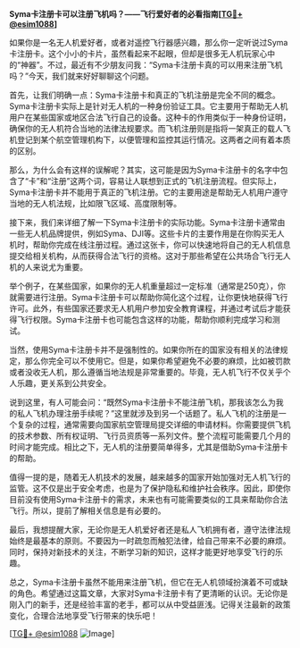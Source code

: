 **Syma卡注册卡可以注册飞机吗？——飞行爱好者的必看指南[[TG💪+ @esim1088](https://t.me/s/esim1088)]**

如果你是一名无人机爱好者，或者对遥控飞行器感兴趣，那么你一定听说过Syma卡注册卡。这个小小的卡片，虽然看起来不起眼，但却是很多无人机玩家心中的“神器”。不过，最近有不少朋友问我：“Syma卡注册卡真的可以用来注册飞机吗？”今天，我们就来好好聊聊这个问题。

首先，让我们明确一点：Syma卡注册卡和真正的飞机注册是完全不同的概念。Syma卡注册卡实际上是针对无人机的一种身份验证工具。它主要用于帮助无人机用户在某些国家或地区合法飞行自己的设备。这种卡的作用类似于一种身份证明，确保你的无人机符合当地的法律法规要求。而飞机注册则是指将一架真正的载人飞机登记到某个航空管理机构下，以便管理和监控其运行情况。这两者之间有着本质的区别。

那么，为什么会有这样的误解呢？其实，这可能是因为Syma卡注册卡的名字中包含了“卡”和“注册”这两个词，容易让人联想到正式的飞机注册流程。但实际上，Syma卡注册卡并不能用于真正的飞机注册。它的主要用途是帮助无人机用户遵守当地的无人机法规，比如限飞区域、高度限制等。

接下来，我们来详细了解一下Syma卡注册卡的实际功能。Syma卡注册卡通常由一些无人机品牌提供，例如Syma、DJI等。这些卡片的主要作用是在你购买无人机时，帮助你完成在线注册过程。通过这张卡，你可以快速地将自己的无人机信息提交给相关机构，从而获得合法飞行的资格。这对于那些希望在公共场合飞行无人机的人来说尤为重要。

举个例子，在某些国家，如果你的无人机重量超过一定标准（通常是250克），你就需要进行注册。Syma卡注册卡可以帮助你简化这个过程，让你更快地获得飞行许可。此外，有些国家还要求无人机用户参加安全教育课程，并通过考试后才能获得飞行权限。Syma卡注册卡也可能包含这样的功能，帮助你顺利完成学习和测试。

当然，使用Syma卡注册卡并不是强制性的。如果你所在的国家没有相关的法律规定，那么你完全可以不使用它。但是，如果你希望避免不必要的麻烦，比如被罚款或者没收无人机，那么遵循当地法规是非常重要的。毕竟，无人机飞行不仅关乎个人乐趣，更关系到公共安全。

说到这里，有人可能会问：“既然Syma卡注册卡不能注册飞机，那我该怎么为我的私人飞机办理注册手续呢？”这里就涉及到另一个话题了。私人飞机的注册是一个复杂的过程，通常需要向国家航空管理局提交详细的申请材料。你需要提供飞机的技术参数、所有权证明、飞行员资质等一系列文件。整个流程可能需要几个月的时间才能完成。相比之下，无人机的注册要简单得多，尤其是借助Syma卡注册卡的帮助。

值得一提的是，随着无人机技术的发展，越来越多的国家开始加强对无人机飞行的监管。这不仅是出于安全考虑，也是为了保护隐私和维护社会秩序。因此，即使你目前没有使用Syma卡注册卡的需求，未来也有可能需要类似的工具来帮助你合法飞行。所以，提前了解相关信息是有必要的。

最后，我想提醒大家，无论你是无人机爱好者还是私人飞机拥有者，遵守法律法规始终是最基本的原则。不要因为一时疏忽而触犯法律，给自己带来不必要的麻烦。同时，保持对新技术的关注，不断学习新的知识，这样才能更好地享受飞行的乐趣。

总之，Syma卡注册卡虽然不能用来注册飞机，但它在无人机领域扮演着不可或缺的角色。希望通过这篇文章，大家对Syma卡注册卡有了更清晰的认识。无论你是刚入门的新手，还是经验丰富的老手，都可以从中受益匪浅。记得关注最新的政策变化，合理合法地享受飞行带来的快乐吧！

[[TG💪+ @esim1088](https://t.me/s/esim1088) ![Image](https://i.postimg.cc/4NQfJmqS/Snipaste-2025-05-13-00-14-12.png)]